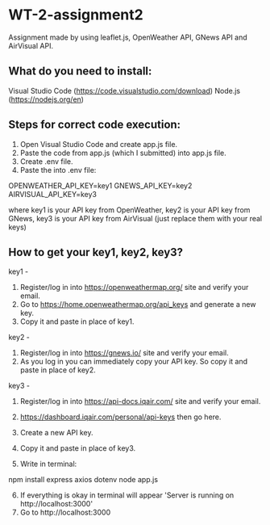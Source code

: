 # WT-2-assignment2
Assignment made by using leaflet.js, OpenWeather API, GNews API and AirVisual API. 
## What do you need to install:
Visual Studio Code (https://code.visualstudio.com/download)
Node.js (https://nodejs.org/en)
## Steps for correct code execution:
1. Open Visual Studio Code and create app.js file.
2. Paste the code from app.js (which I submitted) into app.js file.
3. Create .env file.
4. Paste the into .env file:
   
OPENWEATHER_API_KEY=key1
GNEWS_API_KEY=key2
AIRVISUAL_API_KEY=key3
   
where key1 is your API key from OpenWeather, key2 is your API key from GNews, key3 is your API key from AirVisual (just replace them with your real keys)

## How to get your key1, key2, key3?
key1 - 
1. Register/log in into https://openweathermap.org/ site and verify your email.
2. Go to https://home.openweathermap.org/api_keys and generate a new key.
3. Copy it and paste in place of key1.
   
key2 -
1. Register/log in into https://gnews.io/ site and verify your email.
2. As you log in you can immediately copy your API key. So copy it and paste in place of key2.
   
key3 -
1. Register/log in into https://api-docs.iqair.com/ site and verify your email.
2. https://dashboard.iqair.com/personal/api-keys then go here.
3. Create a new API key.
4. Copy it and paste in place of key3.

5. Write in terminal:

npm install express axios dotenv
node app.js

6. If everything is okay in terminal will appear 'Server is running on http://localhost:3000'
7. Go to http://localhost:3000

